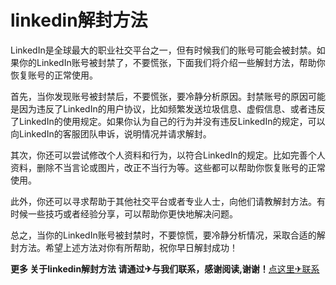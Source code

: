 # linkedin解封方法

LinkedIn是全球最大的职业社交平台之一，但有时候我们的账号可能会被封禁。如果你的LinkedIn账号被封禁了，不要慌张，下面我们将介绍一些解封方法，帮助你恢复账号的正常使用。

首先，当你发现账号被封禁后，不要慌张，要冷静分析原因。封禁账号的原因可能是因为违反了LinkedIn的用户协议，比如频繁发送垃圾信息、虚假信息、或者违反了LinkedIn的使用规定。如果你认为自己的行为并没有违反LinkedIn的规定，可以向LinkedIn的客服团队申诉，说明情况并请求解封。

其次，你还可以尝试修改个人资料和行为，以符合LinkedIn的规定。比如完善个人资料，删除不当言论或图片，改正不当行为等。这些都可以帮助你恢复账号的正常使用。

此外，你还可以寻求帮助于其他社交平台或者专业人士，向他们请教解封方法。有时候一些技巧或者经验分享，可以帮助你更快地解决问题。

总之，当你的LinkedIn账号被封禁时，不要惊慌，要冷静分析情况，采取合适的解封方法。希望上述方法对你有所帮助，祝你早日解封成功！

**更多 关于linkedin解封方法 请通过✈与我们联系，感谢阅读,谢谢！**[点这里✈联系](https://b.k02.cc)